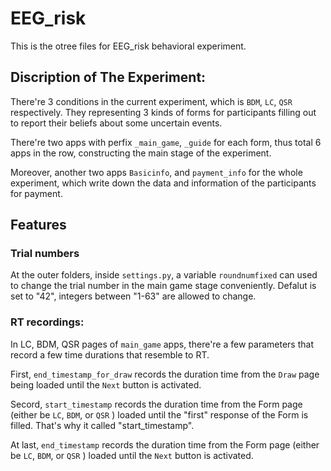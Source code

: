 # EEG_risk
This is the otree files for EEG_risk behavioral experiment.

## Discription of The Experiment:
There're 3 conditions in the current experiment, which is `BDM`, `LC`, `QSR` respectively. They representing 3 kinds of forms for participants filling out to report their beliefs about some uncertain events.

There're two apps with perfix `_main_game`, `_guide` for each form, thus total 6 apps in the row, constructing the main stage of the experiment.

Moreover, another two apps `Basicinfo`, and  `payment_info` for the whole experiment, which write down the data and information of the participants for payment.

## Features
### Trial numbers
At the outer folders, inside `settings.py`, a variable `roundnumfixed` can used to change the trial number in the main game stage conveniently. Defalut is set to "42", integers between "1-63" are allowed to change.

### RT recordings:

In LC, BDM, QSR pages of `main_game` apps, there're a few parameters that record a few time durations that resemble to RT.

First, `end_timestamp_for_draw` records the duration time from the `Draw` page being loaded until the `Next` button is activated.

Secord, `start_timestamp` records the duration time from the Form page (either be `LC`, `BDM`, or `QSR` ) loaded until the "first" response of the Form is filled. That's why it called "start_timestamp".

At last, `end_timestamp` records the duration time from the Form page (either be `LC`, `BDM`, or `QSR` ) loaded until the `Next` button is activated.

